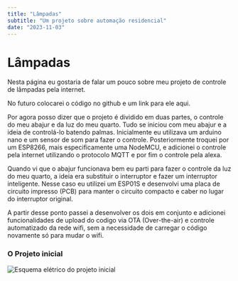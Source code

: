 ```yaml
---
title: "Lâmpadas"
subtitle: "Um projeto sobre automação residencial"
date: "2023-11-03"
---
```


# Lâmpadas

Nesta página eu gostaria de falar um pouco sobre meu projeto de controle de lâmpadas pela internet.

No futuro colocarei o código no github e um link para ele aqui.

Por agora posso dizer que o projeto é dividido em duas partes, o controle do meu abajur e da luz do meu quarto. Tudo se iniciou com meu abajur e a ideia de controlá-lo batendo palmas. Inicialmente eu utilizava um arduino nano e um sensor de som para fazer o controle. Posteriormente troquei por um ESP8266, mais especificamente uma NodeMCU, e adicionei o controle pela internet utilizando o protocolo MQTT e por fim o controle pela alexa.

Quando vi que o abajur funcionava bem eu parti para fazer o controle da luz do meu quarto, a ideia era substituir o interruptor e fazer um interruptor inteligente. Nesse caso eu utilizei um ESP01S e desenvolvi uma placa de circuito impresso (PCB) para manter o circuito compacto e caber no lugar do interruptor original.

A partir desse ponto passei a desenvolver os dois em conjunto e adicionei funcionalidades de upload do codigo via OTA (Over-the-air) e controle automatizado da rede wifi, sem a necessidade de carregar o código novamente só para mudar o wifi.

### O Projeto inicial

![Esquema elétrico do projeto inicial](/images/esquema-arduino.webp)
